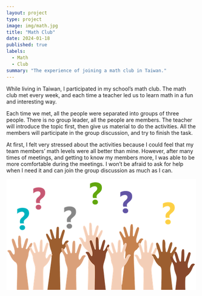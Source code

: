 ```yaml
---
layout: project
type: project
image: img/math.jpg
title: "Math Club"
date: 2024-01-18
published: true
labels:
  - Math
  - Club
summary: "The experience of joining a math club in Taiwan."
---
```


While living in Taiwan, I participated in my school’s math club. The math club met every week, and each time a teacher led us to learn math in a fun and interesting way.

Each time we met, all the people were separated into groups of three people. There is no group leader, all the people are members. The teacher will introduce the topic first, then give us material to do the activities. All the members will participate in the group discussion, and try to finish the task.

At first, I felt very stressed about the activities because I could feel that my team members’ math levels were all better than mine. However, after many times of meetings, and getting to know my members more, I was able to be more comfortable during the meetings. I won’t be afraid to ask for help when I need it and can join the group discussion as much as I can.

<img class="img-fluid" src="../img/Ask.png">
